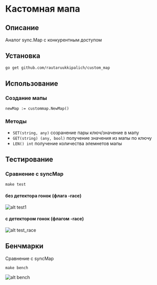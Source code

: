 # Кастомная мапа

## Описание
Аналог sync.Map с конкурентным доступом

## Установка
```sh
go get github.com/rautaruukkipalich/custom_map
```


## Использование

### Создание мапы
```
newMap := custommap.NewMap()
```
### Методы

- ```SET(string, any)``` созранение пары ключ/значение в мапу
- ```GET(string) (any, bool)``` получение значения из мапы по ключу
- ```LEN() int``` получение количества элемнетов мапы

## Тестирование
### Сравнение с syncMap
```
make test
```
#### без детектора гонок (флага -race)
![alt test1](https://github.com/rautaruukkipalich/custom_map/img/test_result.png)
#### c детектором гонок (флагом -race)
![alt test_race](https://github.com/rautaruukkipalich/custom_map/img/test_result_race.png)


## Бенчмарки
Сравнение с syncMap
```
make bench
```
![alt bench](https://github.com/rautaruukkipalich/custom_map/img/bench.png)
